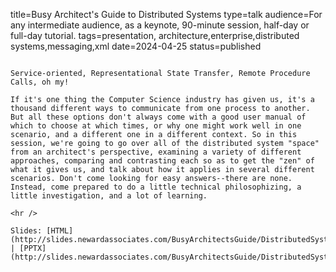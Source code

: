 title=Busy Architect's Guide   to Distributed Systems
type=talk
audience=For any intermediate audience, as a keynote, 90-minute session, half-day or full-day tutorial.
tags=presentation, architecture,enterprise,distributed systems,messaging,xml
date=2024-04-25
status=published
~~~~~~

Service-oriented, Representational State Transfer, Remote Procedure Calls, oh my!

If it's one thing the Computer Science industry has given us, it's a thousand different ways to communicate from one process to another. But all these options don't always come with a good user manual of which to choose at which times, or why one might work well in one scenario, and a different one in a different context. So in this session, we're going to go over all of the distributed system "space" from an architect's perspective, examining a variety of different approaches, comparing and contrasting each so as to get the "zen" of what it gives us, and talk about how it applies in several different scenarios. Don't come looking for easy answers--there are none. Instead, come prepared to do a little technical philosophizing, a little investigation, and a lot of learning.
    
<hr />

Slides: [HTML](http://slides.newardassociates.com/BusyArchitectsGuide/DistributedSystems.html) | [PPTX](http://slides.newardassociates.com/BusyArchitectsGuide/DistributedSystems.pptx)
